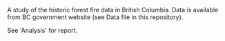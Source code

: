 A study of the historic forest fire data in British Columbia. Data is available from BC government website (see Data file in this repository). 

See 'Analysis' for report. 
